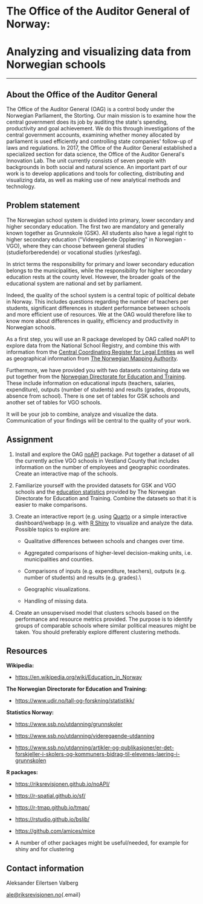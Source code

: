 # The Office of the Auditor General of Norway:

# Analyzing and visualizing data from Norwegian schools

------------------------------------------------------------------------

## About the Office of the Auditor General

The Office of the Auditor General (OAG) is a control body under the Norwegian Parliament, the Storting. Our main mission is to examine how the central government does its job by auditing the state's spending, productivity and goal achievement. We do this through investigations of the central government accounts, examining whether money allocated by parliament is used efficiently and controlling state companies' follow-up of laws and regulations. In 2017, the Office of the Auditor General established a specialized section for data science, the Office of the Auditor General's Innovation Lab. The unit currently consists of seven people with backgrounds in both social and natural science. An important part of our work is to develop applications and tools for collecting, distributing and visualizing data, as well as making use of new analytical methods and technology.

## Problem statement

The Norwegian school system is divided into primary, lower secondary and higher secondary education. The first two are mandatory and generally known together as Grunnskole (GSK). All students also have a legal right to higher secondary education ("Videregående Opplæring" in Norwegian - VGO), where they can choose between general studies (studieforberedende) or vocational studies (yrkesfag).

In strict terms the responsibility for primary and lower secondary education belongs to the municipalities, while the responsibility for higher secondary education rests at the county level. However, the broader goals of the educational system are national and set by parliament.

Indeed, the quality of the school system is a central topic of political debate in Norway. This includes questions regarding the number of teachers per students, significant differences in student performance between schools and more efficient use of resources. We at the OAG would therefore like to know more about differences in quality, efficiency and productivity in Norwegian schools.

As a first step, you will use an R package developed by OAG called noAPI to explore data from the National School Registry, and combine this with information from the [Central Coordinating Register for Legal Entities](https://www.brreg.no/en/about-us-2/our-registers/about-the-central-coordinating-register-for-legal-entities-ccr/?nocache=1688108792518) as well as geographical information from [The Norwegian Mapping Authority](https://www.kartverket.no/).

Furthermore, we have provided you with two datasets containing data we put together from the [Norwegian Directorate for Education and Training](https://www.udir.no/tall-og-forskning/statistikk/). These include information on educational inputs (teachers, salaries, expenditure), outputs (number of students) and results (grades, dropouts, absence from school). There is one set of tables for GSK schools and another set of tables for VGO schools.

It will be your job to combine, analyze and visualize the data. Communication of your findings will be central to the quality of your work.

## Assignment

1.  Install and explore the OAG [noAPI](https://github.com/Riksrevisjonen/noAPI) package. Put together a dataset of all the currently active VGO schools in Vestland County that includes information on the number of employees and geographic coordinates. Create an interactive map of the schools.

2.  Familiarize yourself with the provided datasets for GSK and VGO schools and the [education statistics](https://www.udir.no/tall-og-forskning/statistikk/) provided by The Norwegian Directorate for Education and Training. Combine the datasets so that it is easier to make comparisons.

3.  Create an interactive report (e.g. using [Quarto](https://quarto.org/) or a simple interactive dashboard/webapp (e.g. with [R Shiny](https://shiny.rstudio.com/) to visualize and analyze the data. Possible topics to explore are:

    -   Qualitative differences between schools and changes over time.

    -   Aggregated comparisons of higher-level decision-making units, i.e. municipalities and counties.

    -   Comparisons of inputs (e.g. expenditure, teachers), outputs (e.g. number of students) and results (e.g. grades).\

    -   Geographic visualizations.

    -   Handling of missing data. 

4.  Create an unsupervised model that clusters schools based on the performance and resource metrics provided. The purpose is to identify groups of comparable schools where similar political measures might be taken. You should preferably explore different clustering methods.

## Resources

**Wikipedia:**

-   <https://en.wikipedia.org/wiki/Education_in_Norway>

**The Norwegian Directorate for Education and Training:**

-   <https://www.udir.no/tall-og-forskning/statistikk/>

**Statistics Norway:**

-   <https://www.ssb.no/utdanning/grunnskoler>

-   <https://www.ssb.no/utdanning/videregaende-utdanning>

-   <https://www.ssb.no/utdanning/artikler-og-publikasjoner/er-det-forskjeller-i-skolers-og-kommuners-bidrag-til-elevenes-laering-i-grunnskolen>

**R packages:**

-   <https://riksrevisjonen.github.io/noAPI/>

-   <https://r-spatial.github.io/sf/>

-   <https://r-tmap.github.io/tmap/>

-   <https://rstudio.github.io/bslib/>

-   <https://github.com/amices/mice>

-   A number of other packages might be useful/needed, for example for shiny and for clustering

## Contact information

Aleksander Eilertsen Valberg

[ale\@riksrevisjonen.no](mailto:ale@riksrevisjonen.no){.email}
